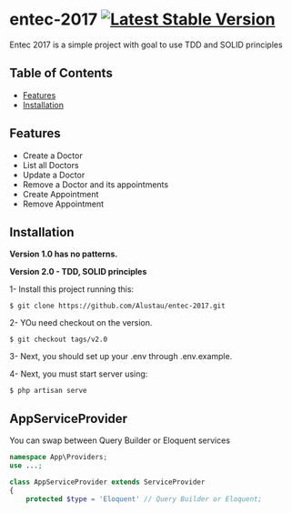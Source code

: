 entec-2017 [![Latest Stable Version](https://poser.pugx.org/alustau/entec2017/v/stable.png)](https://packagist.org/packages/alustau/entec2017)
=============

Entec 2017 is a simple project with goal to use TDD  and SOLID principles

## Table of Contents

- [Features](#features)
- [Installation](#installation)

## Features

* Create a Doctor
* List all Doctors
* Update a Doctor
* Remove a Doctor and its appointments
* Create Appointment
* Remove Appointment


## Installation

**Version 1.0 has no patterns.**

**Version 2.0 - TDD, SOLID principles**

1- Install this project running this:
```shell
$ git clone https://github.com/Alustau/entec-2017.git 
```
2- YOu need checkout on the version.
```shell
$ git checkout tags/v2.0 
```
3- Next, you should set up your .env through .env.example.

4- Next, you must start server using:
```shell
$ php artisan serve
```

## AppServiceProvider
You can swap between Query Builder or Eloquent services
```php
namespace App\Providers;
use ...;

class AppServiceProvider extends ServiceProvider
{
    protected $type = 'Eloquent' // Query Builder or Eloquent;

```
